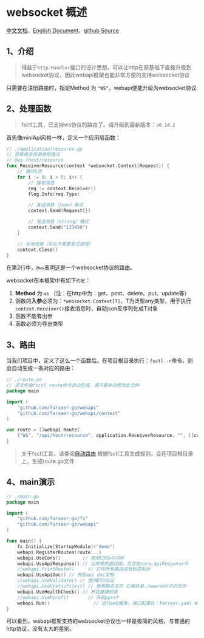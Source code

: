# websocket 概述
[中文文档](https://farseer-go.github.io/doc/)、[English Document](https://farseer-go.github.io/doc/#/en-us/)、[github Source](https://github.com/farseer-go/webapi)

## 1、介绍
> 得益于`http.Handler`接口的设计思想。可以让http在原基础下直接升级到websocket协议，因此webapi框架也能非常方便的支持websocket协议

只需要在注册路由时，指定Method 为 `"WS"`，webapi便能升级为websocket协议

## 2、处理函数
> fsctl工具，已支持ws协议的路由了。请升级到最新版本：`v0.14.2`

首先像miniApi风格一样，定义一个应用层函数：
```go
// ./application/resource.go
// 获取宿主资源使用情况
// @ws /host/resource
func ReceiverResource(context *websocket.Context[Request]) {
	// 循环5次
	for i := 0; i < 5; i++ {
		// 接收消息
		req := context.Receiver()
		flog.Info(req.Type)

		// 发送消息（json）格式
		context.Send(Request{})

		// 发送消息（string）格式
		context.Send("123456")
	}

	// 关闭连接（可以不需要显式调用）
	context.Close()
}
```
在第2行中，`@ws`表明这是一个websocket协议的路由。

websocket在本框架中有如下`约定`：
1. **Method** 为 `ws` （注：在http中为：get、post、delete、put、update等）
2. 函数的**入参**必须为：`*websocket.Context[T]`，T为泛型any类型，用于执行`context.Receiver()`接收消息时，自动json反序列化成T对象
3. 函数不能有出参
4. 函数必须为导出类型

## 3、路由
当我们项目中，定义了这么一个函数后。在项目根目录执行：`fsctl -r`命令，则会自动生成一条对应的路由：
```go
// ./route.go
// 该文件由fsctl route命令自动生成，请不要手动修改此文件
package main

import (
	"github.com/farseer-go/webapi"
	"github.com/farseer-go/webapi/context"
)

var route = []webapi.Route{
    {"WS", "/api/host/resource", application.ReceiverResource, "", []context.IFilter{}, []string{"context"}},
}
```
> 关于fsctl工具，请查阅[自动路由](web/webapi/minimalApi/autoRoute)
根据fsctl工具生成规则，会在项目根目录上，生成route.go文件
## 4、main演示
```go
// ./main.go
package main

import (
	"github.com/farseer-go/fs"
	"github.com/farseer-go/webapi"
)

func main() {
	fs.Initialize[StartupModule]("demo")
	webapi.RegisterRoutes(route...)
	webapi.UseCors()        // 使用CORS中间件
	webapi.UseApiResponse() // 让所有的返回值，包含在core.ApiResponse中
	//webapi.PrintRoute()     // 打印所有路由信息到控制台
	webapi.UseApiDoc() // 开启api doc文档
	//webapi.UseValidate() // 使用DTO验证
	//webapi.UseStaticFiles() // 使用静态文件 在根目录./wwwroot中的文件
	webapi.UseHealthCheck() // 开启健康检查
	//webapi.UsePprof()       // 开启pprof
	webapi.Run()                // 运行web服务，端口配置在：farseer.yaml Webapi.Url 配置节点
}
```

可以看到，webapi框架支持的websocket协议也一样是极简的风格，与普通的http协议，没有太大的差别。